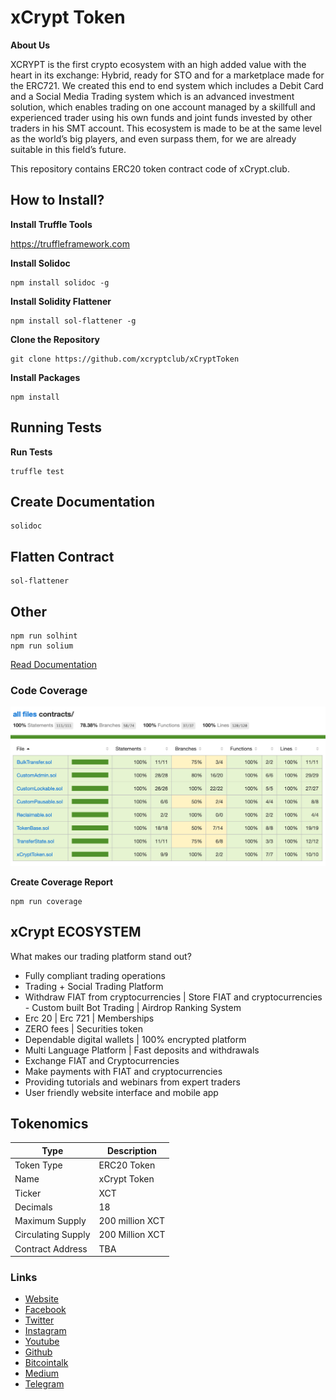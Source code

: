 # xCrypt Token

**About Us**

XCRYPT is the first crypto ecosystem with an high added value with the heart in its exchange: Hybrid, ready for STO and for a marketplace made for the ERC721. We created this end to end system which includes a Debit Card and a Social Media Trading system which is an advanced investment solution, which enables trading on one account managed by a skillfull and experienced trader using his own funds and joint funds invested by other traders in his SMT account. This ecosystem is made to be at the same level as the world’s big players, and even surpass them, for we are already suitable in this field’s future.

This repository contains ERC20 token contract code of xCrypt.club.

## How to Install?

**Install Truffle Tools**

https://truffleframework.com

**Install Solidoc**

```node
npm install solidoc -g
```

**Install Solidity Flattener**

```node
npm install sol-flattener -g
```

**Clone the Repository**

```git
git clone https://github.com/xcryptclub/xCryptToken
```

**Install Packages**

```node
npm install
```

## Running Tests

**Run Tests**

```shell
truffle test
```

## Create Documentation

```shell
solidoc
```

## Flatten Contract

```shell
sol-flattener
```

## Other

```shell
npm run solhint
npm run solium
```

[Read Documentation](docs/xCryptToken.md)

### Code Coverage

![xCrypt Token Code Coverage](images/coverage.png)

**Create Coverage Report**

```shell
npm run coverage
```

## xCrypt ECOSYSTEM

What makes our trading platform stand out?

- Fully compliant trading operations
- Trading + Social Trading Platform
- Withdraw FIAT from cryptocurrencies | Store FIAT and cryptocurrencies - Custom built Bot Trading | Airdrop Ranking System
- Erc 20 | Erc 721 | Memberships
- ZERO fees | Securities token
- Dependable digital wallets | 100% encrypted platform
- Multi Language Platform | Fast deposits and withdrawals
- Exchange FIAT and Cryptocurrencies
- Make payments with FIAT and cryptocurrencies
- Providing tutorials and webinars from expert traders
- User friendly website interface and mobile app

## Tokenomics

| Type               | Description     |
| ------------------ | --------------- |
| Token Type         | ERC20 Token     |
| Name               | xCrypt Token    |
| Ticker             | XCT             |
| Decimals           | 18              |
| Maximum Supply     | 200 million XCT |
| Circulating Supply | 200 Million XCT |
| Contract Address   | TBA             |

### Links

- [Website](https://www.xcrypt.club)
- [Facebook](https://www.facebook.com/xcryptclub/)
- [Twitter](https://twitter.com/xcryptclub)
- [Instagram](https://www.instagram.com/xcryptclub/)
- [Youtube](https://www.youtube.com/channel/UCSTVlIYw7fj9PrVu9FYKKVQ)
- [Github](https://github.com/xcryptclub)
- [Bitcointalk](https://bitcointalk.org/index.php?topic=4993175.0)
- [Medium](https://medium.com/@xcryptclub)
- [Telegram](https://t.me/xcryptclub)
